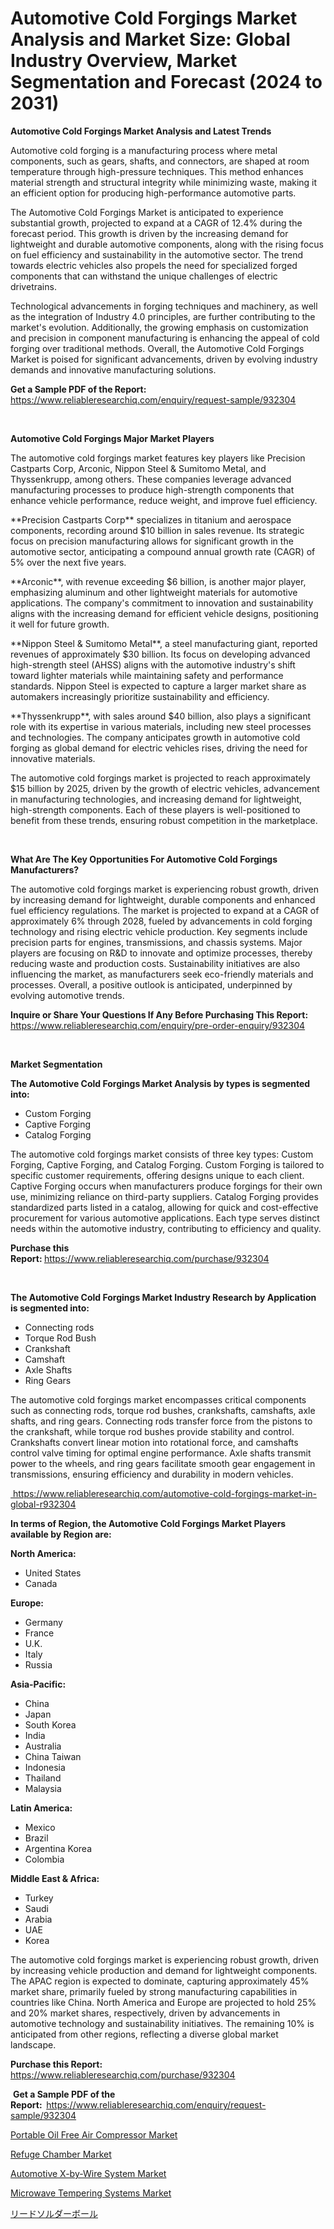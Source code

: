 <p><h1>Automotive Cold Forgings Market Analysis and Market Size: Global Industry Overview, Market Segmentation and Forecast (2024 to 2031)</h1></p><p><strong>Automotive Cold Forgings Market Analysis and Latest Trends</strong></p>
<p><p>Automotive cold forging is a manufacturing process where metal components, such as gears, shafts, and connectors, are shaped at room temperature through high-pressure techniques. This method enhances material strength and structural integrity while minimizing waste, making it an efficient option for producing high-performance automotive parts. </p><p>The Automotive Cold Forgings Market is anticipated to experience substantial growth, projected to expand at a CAGR of 12.4% during the forecast period. This growth is driven by the increasing demand for lightweight and durable automotive components, along with the rising focus on fuel efficiency and sustainability in the automotive sector. The trend towards electric vehicles also propels the need for specialized forged components that can withstand the unique challenges of electric drivetrains.</p><p>Technological advancements in forging techniques and machinery, as well as the integration of Industry 4.0 principles, are further contributing to the market's evolution. Additionally, the growing emphasis on customization and precision in component manufacturing is enhancing the appeal of cold forging over traditional methods. Overall, the Automotive Cold Forgings Market is poised for significant advancements, driven by evolving industry demands and innovative manufacturing solutions.</p></p>
<p><strong>Get a Sample PDF of the Report:&nbsp;</strong> <a href="https://www.reliableresearchiq.com/enquiry/request-sample/932304">https://www.reliableresearchiq.com/enquiry/request-sample/932304</a></p>
<p>&nbsp;</p>
<p><strong>Automotive Cold Forgings Major Market Players</strong></p>
<p><p>The automotive cold forgings market features key players like Precision Castparts Corp, Arconic, Nippon Steel & Sumitomo Metal, and Thyssenkrupp, among others. These companies leverage advanced manufacturing processes to produce high-strength components that enhance vehicle performance, reduce weight, and improve fuel efficiency.</p><p>**Precision Castparts Corp** specializes in titanium and aerospace components, recording around $10 billion in sales revenue. Its strategic focus on precision manufacturing allows for significant growth in the automotive sector, anticipating a compound annual growth rate (CAGR) of 5% over the next five years.</p><p>**Arconic**, with revenue exceeding $6 billion, is another major player, emphasizing aluminum and other lightweight materials for automotive applications. The company's commitment to innovation and sustainability aligns with the increasing demand for efficient vehicle designs, positioning it well for future growth.</p><p>**Nippon Steel & Sumitomo Metal**, a steel manufacturing giant, reported revenues of approximately $30 billion. Its focus on developing advanced high-strength steel (AHSS) aligns with the automotive industry's shift toward lighter materials while maintaining safety and performance standards. Nippon Steel is expected to capture a larger market share as automakers increasingly prioritize sustainability and efficiency.</p><p>**Thyssenkrupp**, with sales around $40 billion, also plays a significant role with its expertise in various materials, including new steel processes and technologies. The company anticipates growth in automotive cold forging as global demand for electric vehicles rises, driving the need for innovative materials.</p><p>The automotive cold forgings market is projected to reach approximately $15 billion by 2025, driven by the growth of electric vehicles, advancement in manufacturing technologies, and increasing demand for lightweight, high-strength components. Each of these players is well-positioned to benefit from these trends, ensuring robust competition in the marketplace.</p></p>
<p>&nbsp;</p>
<p><strong>What Are The Key Opportunities For Automotive Cold Forgings Manufacturers?</strong></p>
<p><p>The automotive cold forgings market is experiencing robust growth, driven by increasing demand for lightweight, durable components and enhanced fuel efficiency regulations. The market is projected to expand at a CAGR of approximately 6% through 2028, fueled by advancements in cold forging technology and rising electric vehicle production. Key segments include precision parts for engines, transmissions, and chassis systems. Major players are focusing on R&D to innovate and optimize processes, thereby reducing waste and production costs. Sustainability initiatives are also influencing the market, as manufacturers seek eco-friendly materials and processes. Overall, a positive outlook is anticipated, underpinned by evolving automotive trends.</p></p>
<p><strong>Inquire or Share Your Questions If Any Before Purchasing This Report:</strong> <a href="https://www.reliableresearchiq.com/enquiry/pre-order-enquiry/932304">https://www.reliableresearchiq.com/enquiry/pre-order-enquiry/932304</a></p>
<p>&nbsp;</p>
<p><strong>Market Segmentation</strong></p>
<p><strong>The Automotive Cold Forgings Market Analysis by types is segmented into:</strong></p>
<p><ul><li>Custom Forging</li><li>Captive Forging</li><li>Catalog Forging</li></ul></p>
<p><p>The automotive cold forgings market consists of three key types: Custom Forging, Captive Forging, and Catalog Forging. Custom Forging is tailored to specific customer requirements, offering designs unique to each client. Captive Forging occurs when manufacturers produce forgings for their own use, minimizing reliance on third-party suppliers. Catalog Forging provides standardized parts listed in a catalog, allowing for quick and cost-effective procurement for various automotive applications. Each type serves distinct needs within the automotive industry, contributing to efficiency and quality.</p></p>
<p><strong>Purchase this Report:&nbsp;</strong><a href="https://www.reliableresearchiq.com/purchase/932304">https://www.reliableresearchiq.com/purchase/932304</a></p>
<p>&nbsp;</p>
<p><strong>The Automotive Cold Forgings Market Industry Research by Application is segmented into:</strong></p>
<p><ul><li>Connecting rods</li><li>Torque Rod Bush</li><li>Crankshaft</li><li>Camshaft</li><li>Axle Shafts</li><li>Ring Gears</li></ul></p>
<p><p>The automotive cold forgings market encompasses critical components such as connecting rods, torque rod bushes, crankshafts, camshafts, axle shafts, and ring gears. Connecting rods transfer force from the pistons to the crankshaft, while torque rod bushes provide stability and control. Crankshafts convert linear motion into rotational force, and camshafts control valve timing for optimal engine performance. Axle shafts transmit power to the wheels, and ring gears facilitate smooth gear engagement in transmissions, ensuring efficiency and durability in modern vehicles.</p></p>
<p><a href="https://www.reliableresearchiq.com/automotive-cold-forgings-market-in-global-r932304">&nbsp;https://www.reliableresearchiq.com/automotive-cold-forgings-market-in-global-r932304</a></p>
<p><strong>In terms of Region, the Automotive Cold Forgings Market Players available by Region are:</strong></p>
<p>
    <p> <strong> North America: </strong>
        <ul>
            <li>United States</li>
            <li>Canada</li>
        </ul>
        </p> 
    <p> <strong> Europe: </strong>
        <ul>
            <li>Germany</li>
            <li>France</li>
            <li>U.K.</li>
            <li>Italy</li>
            <li>Russia</li>
        </ul>
        </p> 
    <p> <strong> Asia-Pacific: </strong>
        <ul>
            <li>China</li>
            <li>Japan</li>
            <li>South Korea</li>
            <li>India</li>
            <li>Australia</li>
            <li>China Taiwan</li>
            <li>Indonesia</li>
            <li>Thailand</li>
            <li>Malaysia</li>
        </ul>
        </p> 
    <p> <strong> Latin America: </strong>
        <ul>
            <li>Mexico</li>
            <li>Brazil</li>
            <li>Argentina Korea</li>
            <li>Colombia</li>
        </ul>
        </p> 
    <p> <strong> Middle East & Africa: </strong>
        <ul>
            <li>Turkey</li>
            <li>Saudi</li>
            <li>Arabia</li>
            <li>UAE</li>
            <li>Korea</li>
        </ul>
    </p>
    </p>
<p><p>The automotive cold forgings market is experiencing robust growth, driven by increasing vehicle production and demand for lightweight components. The APAC region is expected to dominate, capturing approximately 45% market share, primarily fueled by strong manufacturing capabilities in countries like China. North America and Europe are projected to hold 25% and 20% market shares, respectively, driven by advancements in automotive technology and sustainability initiatives. The remaining 10% is anticipated from other regions, reflecting a diverse global market landscape.</p></p>
<p><strong>Purchase this Report: </strong><a href="https://www.reliableresearchiq.com/purchase/932304">https://www.reliableresearchiq.com/purchase/932304</a></p>
<p>&nbsp;<strong>Get a Sample PDF of the Report:&nbsp;&nbsp;</strong><a href="https://www.reliableresearchiq.com/enquiry/request-sample/932304">https://www.reliableresearchiq.com/enquiry/request-sample/932304</a></p>
<p><strong></strong></p>
<p><p><a href="https://www.linkedin.com/pulse/why-should-you-invest-portable-oil-free-air-compressor-market-2nukc?trackingId=50cJboXpQ%2BKC8VZW1%2B31Ig%3D%3D">Portable Oil Free Air Compressor Market</a></p><p><a href="https://www.linkedin.com/pulse/refuge-chamber-market-size-share-trends-analysis-report-njo1f?trackingId=0DwlW5N3Rka6Z8Yg54QU3g%3D%3D">Refuge Chamber Market</a></p><p><a href="https://issuu.com/reportprime-2/docs/automotive-x-by-wire-system-market-_655786d897d95c">Automotive X-by-Wire System Market</a></p><p><a href="https://medium.com/@phil.gibson0756/global-microwave-tempering-systems-market-analysis-trends-forecasts-and-growth-opportunities-5d8aa2305a73">Microwave Tempering Systems Market</a></p><p><a href="https://medium.com/@georgeannauce/lead-solder-ball-market-%E3%81%AF-%E3%82%B3%E3%82%B9%E3%83%88%E7%AE%A1%E7%90%86%E3%81%A8%E5%8A%B9%E7%8E%87%E5%90%91%E4%B8%8A%E3%82%92%E5%84%AA%E5%85%88%E3%81%97%E3%81%BE%E3%81%99-%E3%81%95%E3%82%89%E3%81%AB-%E5%A0%B1%E5%91%8A%E6%9B%B8%E3%81%AF%E5%B8%82%E5%A0%B4%E3%81%AE%E9%9C%80%E8%A6%81%E9%9D%A2%E3%81%A8%E4%BE%9B%E7%B5%A6%E9%9D%A2%E3%81%AE%E4%B8%A1%E6%96%B9%E3%82%92%E3%82%AB%E3%83%90%E3%83%BC%E3%81%97%E3%81%A6%E3%81%84%E3%81%BE%E3%81%99-lead-solder-ball-%E5%B8%82%E5%A0%B4%E3%81%AF-8532fc751fcd">リードソルダーボール</a></p></p>